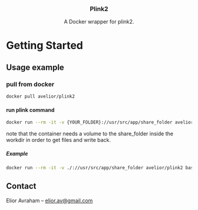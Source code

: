 <p align="center">
  <h3 align="center">Plink2</h3>

  <p align="center">
    A Docker wrapper for plink2.
  </p>
</p>

# Getting Started

## Usage example
### pull from docker
```sh
docker pull avelior/plink2
```
#### run plink command
```sh
docker run --rm -it -v {YOUR_FOLDER}://usr/src/app/share_folder avelior/plink2 {PLINK_COMMAND}
```
note that the container needs a volume to the share_folder inside the workdir in order to get files and write back.
##### Example
```sh
docker run --rm -it -v ./://usr/src/app/share_folder avelior/plink2 bash -c "./plink2 --zst-decompress share_folder/all_phase3.pgen.zst > share_folder/all_phase3.pgen"
```

## Contact
Elior Avraham – elior.av@gmail.com

